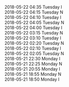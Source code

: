 2018-05-22 04:35 Tuesday  I  
2018-05-22 04:15 Tuesday  N  
2018-05-22 04:10 Tuesday  I  
2018-05-22 04:05 Tuesday  N  
2018-05-22 04:00 Tuesday  I  
2018-05-22 03:15 Tuesday  N  
2018-05-22 03:10 Tuesday  I  
2018-05-22 02:20 Tuesday  N  
2018-05-22 02:10 Tuesday  I  
2018-05-22 02:05 Tuesday  N  
2018-05-21 22:30 Monday  I  
2018-05-21 22:25 Monday  N  
2018-05-21 20:55 Monday  I  
2018-05-21 18:55 Monday  N  
2018-05-21 18:50 Monday  I  
